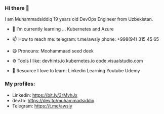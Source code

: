 ### Hi there 👋

I am Muhammadsiddiq 19 years old DevOps Engineer from Uzbekistan.

- 🌱 I’m currently learning ... Kubernetes and Azure
- 📫 How to reach me:
    telegram: t.me/awsiy
    phone: +998(94) 315 45 65
- 😄 Pronouns: Moohammaad seed deek
- ⚙️ Tools I like:
    devhints.io
    kubernetes.io
    code.visualstudio.com

- 📝 Resource I love to learn:
   Linkedin Learning
   Youtube
   Udemy
   
### My profiles:
- Linkedin: https://bit.ly/3rMvhJx
- dev.to: https://dev.to/muhammadsiddiq
- Telegram: https://t.me/awsiy
